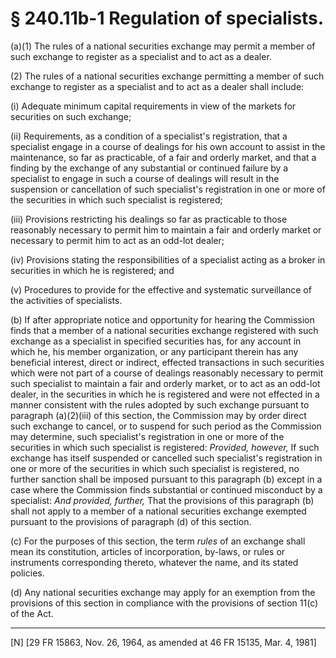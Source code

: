 # § 240.11b-1   Regulation of specialists.

(a)(1) The rules of a national securities exchange may permit a member of such exchange to register as a specialist and to act as a dealer.


(2) The rules of a national securities exchange permitting a member of such exchange to register as a specialist and to act as a dealer shall include: 


(i) Adequate minimum capital requirements in view of the markets for securities on such exchange; 


(ii) Requirements, as a condition of a specialist's registration, that a specialist engage in a course of dealings for his own account to assist in the maintenance, so far as practicable, of a fair and orderly market, and that a finding by the exchange of any substantial or continued failure by a specialist to engage in such a course of dealings will result in the suspension or cancellation of such specialist's registration in one or more of the securities in which such specialist is registered; 


(iii) Provisions restricting his dealings so far as practicable to those reasonably necessary to permit him to maintain a fair and orderly market or necessary to permit him to act as an odd-lot dealer; 


(iv) Provisions stating the responsibilities of a specialist acting as a broker in securities in which he is registered; and


(v) Procedures to provide for the effective and systematic surveillance of the activities of specialists. 


(b) If after appropriate notice and opportunity for hearing the Commission finds that a member of a national securities exchange registered with such exchange as a specialist in specified securities has, for any account in which he, his member organization, or any participant therein has any beneficial interest, direct or indirect, effected transactions in such securities which were not part of a course of dealings reasonably necessary to permit such specialist to maintain a fair and orderly market, or to act as an odd-lot dealer, in the securities in which he is registered and were not effected in a manner consistent with the rules adopted by such exchange pursuant to paragraph (a)(2)(iii) of this section, the Commission may by order direct such exchange to cancel, or to suspend for such period as the Commission may determine, such specialist's registration in one or more of the securities in which such specialist is registered: *Provided, however,* If such exchange has itself suspended or cancelled such specialist's registration in one or more of the securities in which such specialist is registered, no further sanction shall be imposed pursuant to this paragraph (b) except in a case where the Commission finds substantial or continued misconduct by a specialist: *And provided, further,* That the provisions of this paragraph (b) shall not apply to a member of a national securities exchange exempted pursuant to the provisions of paragraph (d) of this section. 


(c) For the purposes of this section, the term *rules* of an exchange shall mean its constitution, articles of incorporation, by-laws, or rules or instruments corresponding thereto, whatever the name, and its stated policies. 


(d) Any national securities exchange may apply for an exemption from the provisions of this section in compliance with the provisions of section 11(c) of the Act. 



---

[N] [29 FR 15863, Nov. 26, 1964, as amended at 46 FR 15135, Mar. 4, 1981] 




